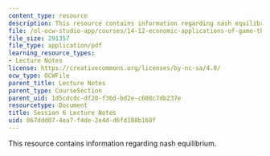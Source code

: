 ```yaml
---
content_type: resource
description: This resource contains information regarding nash equilibrium.
file: /ol-ocw-studio-app/courses/14-12-economic-applications-of-game-theory-fall-2012/067ddd074ea7f4de2e4dd6fd188b168f_MIT14_12F12_chapter6.pdf
file_size: 291357
file_type: application/pdf
learning_resource_types:
- Lecture Notes
license: https://creativecommons.org/licenses/by-nc-sa/4.0/
ocw_type: OCWFile
parent_title: Lecture Notes
parent_type: CourseSection
parent_uid: 1d5cdcdc-df20-f36d-bd2e-c608c7db237e
resourcetype: Document
title: Session 6 Lecture Notes
uid: 067ddd07-4ea7-f4de-2e4d-d6fd188b168f
---
```

This resource contains information regarding nash equilibrium.